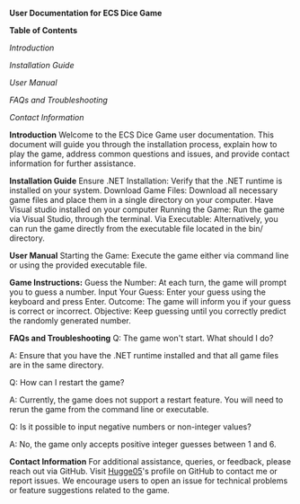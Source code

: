 **User Documentation for ECS Dice Game**

**Table of Contents**

*Introduction*

*Installation Guide*

*User Manual*

*FAQs and Troubleshooting*

*Contact Information*

**Introduction**
Welcome to the ECS Dice Game user documentation. This document will guide you through the installation process, explain how to play the game, address common questions and issues, and provide contact information for further assistance.

**Installation Guide**
Ensure .NET Installation: Verify that the .NET runtime is installed on your system.
Download Game Files: Download all necessary game files and place them in a single directory on your computer.
Have Visual studio installed on your computer
Running the Game:
Run the game via Visual Studio, through the terminal.
Via Executable: Alternatively, you can run the game directly from the executable file located in the bin/ directory.

**User Manual**
Starting the Game: Execute the game either via command line or using the provided executable file.

**Game Instructions:**
Guess the Number: At each turn, the game will prompt you to guess a number.
Input Your Guess: Enter your guess using the keyboard and press Enter.
Outcome: The game will inform you if your guess is correct or incorrect.
Objective: Keep guessing until you correctly predict the randomly generated number.

**FAQs and Troubleshooting**
Q: The game won't start. What should I do?

A: Ensure that you have the .NET runtime installed and that all game files are in the same directory.

Q: How can I restart the game?

A: Currently, the game does not support a restart feature. You will need to rerun the game from the command line or executable.

Q: Is it possible to input negative numbers or non-integer values?

A: No, the game only accepts positive integer guesses between 1 and 6.

**Contact Information**
For additional assistance, queries, or feedback, please reach out via GitHub. Visit [Hugge05](https://github.com/Hugge05/)'s profile on GitHub to contact me or report issues. We encourage users to open an issue for technical problems or feature suggestions related to the game.
